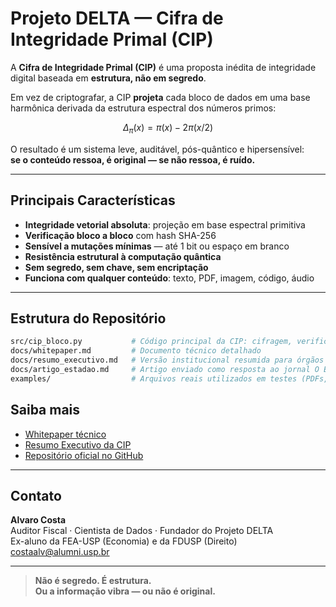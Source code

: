 # Projeto DELTA — Cifra de Integridade Primal (CIP)

A **Cifra de Integridade Primal (CIP)** é uma proposta inédita de integridade digital baseada em **estrutura, não em segredo**.

Em vez de criptografar, a CIP **projeta** cada bloco de dados em uma base harmônica derivada da estrutura espectral dos números primos:

$$
\Delta_\pi(x) = \pi(x) - 2\pi(x/2)
$$

O resultado é um sistema leve, auditável, pós-quântico e hipersensível:  
**se o conteúdo ressoa, é original — se não ressoa, é ruído.**

---

## Principais Características

- **Integridade vetorial absoluta**: projeção em base espectral primitiva
- **Verificação bloco a bloco** com hash SHA-256
- **Sensível a mutações mínimas** — até 1 bit ou espaço em branco
- **Resistência estrutural à computação quântica**
- **Sem segredo, sem chave, sem encriptação**
- **Funciona com qualquer conteúdo**: texto, PDF, imagem, código, áudio

---

## Estrutura do Repositório

```bash
src/cip_bloco.py           # Código principal da CIP: cifragem, verificação e assinatura vetorial
docs/whitepaper.md         # Documento técnico detalhado
docs/resumo_executivo.md   # Versão institucional resumida para órgãos públicos e privados
docs/artigo_estadao.md     # Artigo enviado como resposta ao jornal O Estado de S. Paulo
examples/                  # Arquivos reais utilizados em testes (PDFs, textos, binários)
```

## Saiba mais

- [Whitepaper técnico](docs/whitepaper.md)  
- [Resumo Executivo da CIP](docs/resumo_executivo.md)  
- [Repositório oficial no GitHub](https://github.com/costaalv/projeto-delta)

---

## Contato

**Alvaro Costa**  
Auditor Fiscal · Cientista de Dados · Fundador do Projeto DELTA  
Ex-aluno da FEA-USP (Economia) e da FDUSP (Direito)  
costaalv@alumni.usp.br

---

> **Não é segredo. É estrutura.**  
> **Ou a informação vibra — ou não é original.**

